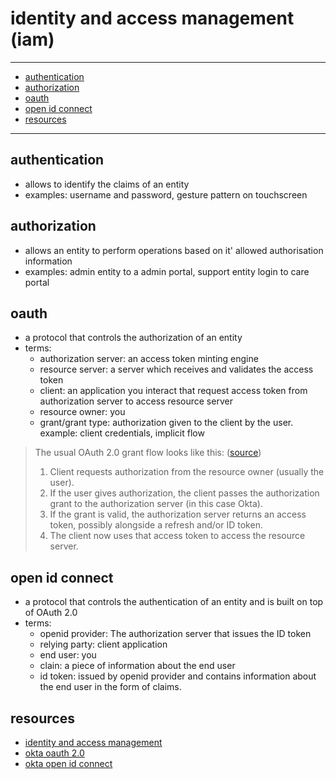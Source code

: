 # identity and access management (iam)

----
- [authentication](#authentication)
- [authorization](#authorization)
- [oauth](#oauth)
- [open id connect](#open-id-connect)
- [resources](#resources)
----

## authentication

- allows to identify the claims of an entity 
- examples: username and password, gesture pattern on touchscreen

## authorization

- allows an entity to perform operations based on it' allowed authorisation information
- examples: admin entity to a admin portal, support entity login to care portal


## oauth

- a protocol that controls the authorization of an entity
- terms:
  - authorization server: an access token minting engine
  - resource server: a server which receives and validates the access token
  - client: an application you interact that request access token from authorization server to access resource server
  - resource owner: you
  - grant/grant type: authorization given to the client by the user. example: client credentials, implicit flow

> The usual OAuth 2.0 grant flow looks like this: ([source](https://developer.okta.com/docs/concepts/oauth-openid/#oauth-2-0))
> 1. Client requests authorization from the resource owner (usually the user).
> 2. If the user gives authorization, the client passes the authorization grant to the authorization server (in this case Okta).
> 3. If the grant is valid, the authorization server returns an access token, possibly alongside a refresh and/or ID token.
> 4. The client now uses that access token to access the resource server.

## open id connect

- a protocol that controls the authentication of an entity and is built on top of OAuth 2.0
- terms:
  - openid provider:  The authorization server that issues the ID token
  - relying party: client application 
  - end user: you
  - clain: a piece of information about the end user
  - id token: issued by openid provider and contains information about the end user in the form of claims.
  
## resources

- [identity and access management](https://en.wikipedia.org/wiki/Identity_management)
- [okta oauth 2.0](https://developer.okta.com/docs/concepts/oauth-openid/#oauth-2-0)
- [okta open id connect](https://developer.okta.com/docs/concepts/oauth-openid/#openid-connect)

